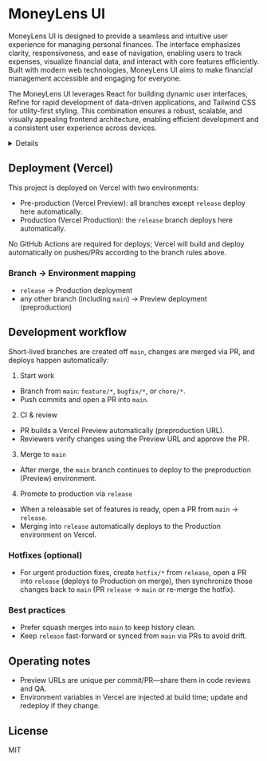 # MoneyLens UI

MoneyLens UI is designed to provide a seamless and intuitive user experience for managing personal finances. The interface emphasizes clarity, responsiveness, and ease of navigation, enabling users to track expenses, visualize financial data, and interact with core features efficiently. Built with modern web technologies, MoneyLens UI aims to make financial management accessible and engaging for everyone.


The MoneyLens UI leverages React for building dynamic user interfaces, Refine for rapid development of data-driven applications, and Tailwind CSS for utility-first styling. This combination ensures a robust, scalable, and visually appealing frontend architecture, enabling efficient development and a consistent user experience across devices.

<details>
<div align="center" style="margin: 30px;">
    <a href="https://refine.dev">
    <img alt="refine logo" src="https://refine.ams3.cdn.digitaloceanspaces.com/readme/refine-readme-banner.png">
    </a>
</div>
<br/>

This [Refine](https://github.com/refinedev/refine) project was generated with [create refine-app](https://github.com/refinedev/refine/tree/master/packages/create-refine-app).

## Getting Started

A React Framework for building internal tools, admin panels, dashboards & B2B apps with unmatched flexibility ✨

Refine's hooks and components simplifies the development process and eliminates the repetitive tasks by providing industry-standard solutions for crucial aspects of a project, including authentication, access control, routing, networking, state management, and i18n.

## Available Scripts

### Running the development server.

```bash
    npm run dev
```

### Building for production.

```bash
    npm run build
```

### Running the production server.

```bash
    npm run start
```

## Learn More

To learn more about **Refine**, please check out the [Documentation](https://refine.dev/docs)

- **Supabase Data Provider** [Docs](https://refine.dev/docs/core/providers/data-provider/#overview)
- **Tailwind CSS** [Docs](https://refine.dev/docs/guides-concepts/general-concepts/#headless-concept)

</details>

## Deployment (Vercel)

This project is deployed on Vercel with two environments:

- Pre-production (Vercel Preview): all branches except `release` deploy here automatically.
- Production (Vercel Production): the `release` branch deploys here automatically.


No GitHub Actions are required for deploys; Vercel will build and deploy automatically on pushes/PRs according to the branch rules above.

### Branch → Environment mapping

- `release` → Production deployment
- any other branch (including `main`) → Preview deployment (preproduction)


## Development workflow

Short-lived branches are created off `main`, changes are merged via PR, and deploys happen automatically:

1) Start work

- Branch from `main`: `feature/*`, `bugfix/*`, or `chore/*`.
- Push commits and open a PR into `main`.

2) CI & review

- PR builds a Vercel Preview automatically (preproduction URL).
- Reviewers verify changes using the Preview URL and approve the PR.

3) Merge to `main`

- After merge, the `main` branch continues to deploy to the preproduction (Preview) environment.

4) Promote to production via `release`

- When a releasable set of features is ready, open a PR from `main` → `release`.
- Merging into `release` automatically deploys to the Production environment on Vercel.

### Hotfixes (optional)

- For urgent production fixes, create `hotfix/*` from `release`, open a PR into `release` (deploys to Production on merge), then synchronize those changes back to `main` (PR `release` → `main` or re-merge the hotfix).

### Best practices

- Prefer squash merges into `main` to keep history clean.
- Keep `release` fast-forward or synced from `main` via PRs to avoid drift.

## Operating notes

- Preview URLs are unique per commit/PR—share them in code reviews and QA.
- Environment variables in Vercel are injected at build time; update and redeploy if they change.


## License

MIT